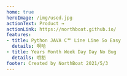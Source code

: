 ```yaml
---
home: true
heroImage: /img/used.jpg
actionText: Product →
actionLink: https://northboat.github.io/
features:
- title: Python JAVA C艹 Line Line So Easy
  details: 啊哈
- title: Years Month Week Day Day No Bug
  details: 哦豁
footer: Created by NorthBoat 2021/5/3
---
```

